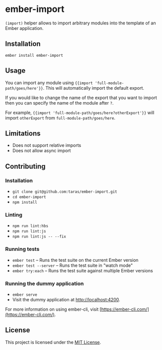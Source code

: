 ember-import
==============================================================================

`(import)` helper allows to import arbitrary modules into the template of an
Ember application. 

Installation
------------------------------------------------------------------------------

```
ember install ember-import
```

Usage
------------------------------------------------------------------------------

You can import any module using `{{import 'full-module-path/goes/here'}}`. This
will automatically import the default export. 

If you would like to change the name of the export that you want to import then 
you can specify the name of the module after `?`. 

For example, `{{import 'full-module-path/goes/here?otherExport'}}` will import
`otherExport` from `full-module-path/goes/here`.

Limitations
------------------------------------------------------------------------------

- Does not support relative imports
- Does not allow async import

Contributing
------------------------------------------------------------------------------

### Installation

* `git clone git@github.com:taras/ember-import.git`
* `cd ember-import`
* `npm install`

### Linting

* `npm run lint:hbs`
* `npm run lint:js`
* `npm run lint:js -- --fix`

### Running tests

* `ember test` – Runs the test suite on the current Ember version
* `ember test --server` – Runs the test suite in "watch mode"
* `ember try:each` – Runs the test suite against multiple Ember versions

### Running the dummy application

* `ember serve`
* Visit the dummy application at [http://localhost:4200](http://localhost:4200).

For more information on using ember-cli, visit [https://ember-cli.com/](https://ember-cli.com/).

License
------------------------------------------------------------------------------

This project is licensed under the [MIT License](LICENSE.md).
